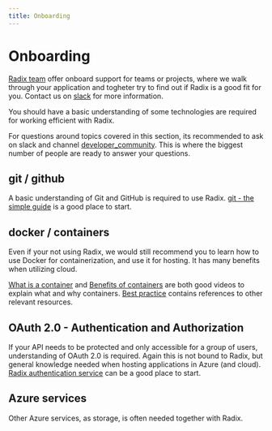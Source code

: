 ```yaml
---
title: Onboarding
---
```


# Onboarding

[Radix team](/community/index.md) offer onboard support for teams or projects, where we walk through your application and togheter try to find out if Radix is a good fit for you. Contact us on [slack](https://equinor.slack.com/archives/C8U7XGGAJ) for more information.

You should have a basic understanding of some technologies are required for working efficient with Radix.

For questions around topics covered in this section, its recommended to ask on slack and channel [developer_community](https://equinor.slack.com/archives/C3HLP8ZTQ). This is where the biggest number of people are ready to answer your questions.

## git / github

A basic understanding of Git and GitHub is required to use Radix. [git - the simple guide](http://rogerdudler.github.io/git-guide/) is a good place to start.

## docker / containers

Even if your not using Radix, we would still recommend you to learn how to use Docker for containerization, and use it for hosting. It has many benefits when utilizing cloud.

[What is a container](https://www.youtube.com/watch?v=EnJ7qX9fkcU) and [Benefits of containers](https://www.youtube.com/watch?v=cCTLjAdIQho) are both good videos to explain what and why containers. [Best practice](../../docs/topic-docker/) contains references to other relevant resources.

## OAuth 2.0 - Authentication and Authorization

If your API needs to be protected and only accessible for a group of users, understanding of OAuth 2.0 is required. Again this is not bound to Radix, but general knowledge needed when hosting applications in Azure (and cloud). [Radix authentication service](../../guides/authentication/) can be a good place to start.

## Azure services

Other Azure services, as storage, is often needed together with Radix.

